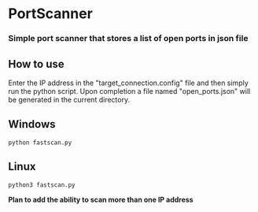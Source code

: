 # PortScanner
### Simple  port scanner that stores a list of open ports in json file

## How to use
Enter the IP address in the "target_connection.config" file and then simply run the python script. Upon completion a file named "open_ports.json" will be generated in the current directory.

## Windows 
`python fastscan.py`

## Linux
`python3 fastscan.py`

**Plan to add the ability to scan more than one IP address**

